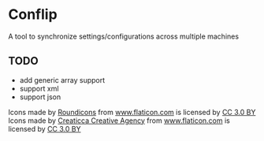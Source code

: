 # Conflip
A tool to synchronize settings/configurations across multiple machines

## TODO
- add generic array support
- support xml
- support json

<div>Icons made by <a href="http://www.flaticon.com/authors/roundicons" title="Roundicons">Roundicons</a> from <a href="http://www.flaticon.com" title="Flaticon">www.flaticon.com</a> is licensed by <a href="http://creativecommons.org/licenses/by/3.0/" title="Creative Commons BY 3.0" target="_blank">CC 3.0 BY</a></div>
<div>Icons made by <a href="http://www.flaticon.com/authors/creaticca-creative-agency" title="Creaticca Creative Agency">Creaticca Creative Agency</a> from <a href="http://www.flaticon.com" title="Flaticon">www.flaticon.com</a> is licensed by <a href="http://creativecommons.org/licenses/by/3.0/" title="Creative Commons BY 3.0" target="_blank">CC 3.0 BY</a></div>
